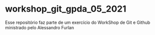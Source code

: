 # workshop_git_gpda_05_2021
Esse repositório faz parte de um exercício do WorkShop de Git e Github ministrado pelo Alessandro Furlan
